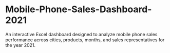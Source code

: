 # Mobile-Phone-Sales-Dashboard-2021
An interactive Excel dashboard designed to analyze mobile phone sales performance across cities, products, months, and sales representatives for the year 2021.
